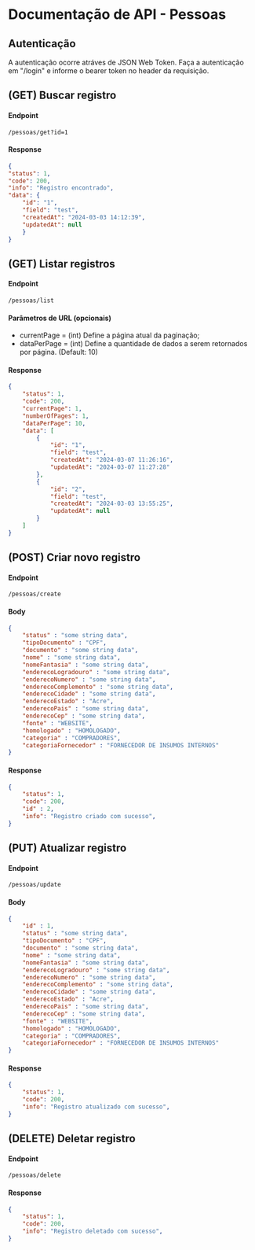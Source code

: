 # Documentação de API - Pessoas

## Autenticação

A autenticação ocorre atráves de JSON Web Token. Faça a autenticação em "/login" e informe o bearer token no header da requisição.

## (GET) Buscar registro

#### Endpoint

```shell
/pessoas/get?id=1
```

#### Response

```json
{
"status": 1,
"code": 200,
"info": "Registro encontrado",
"data": {
    "id": "1",
    "field": "test",
    "createdAt": "2024-03-03 14:12:39",
    "updatedAt": null
    }
}
```

## (GET) Listar registros

#### Endpoint

```shell
/pessoas/list
```

#### Parâmetros de URL (opcionais)
- currentPage = (int) Define a página atual da paginação;
- dataPerPage = (int) Define a quantidade de dados a serem retornados por página. (Default: 10)

#### Response

```json
{
	"status": 1,
	"code": 200,
	"currentPage": 1,
	"numberOfPages": 1,
	"dataPerPage": 10,
	"data": [
		{
			"id": "1",
			"field": "test",
			"createdAt": "2024-03-07 11:26:16",
			"updatedAt": "2024-03-07 11:27:28"
		},
		{
			"id": "2",
			"field": "test",
			"createdAt": "2024-03-03 13:55:25",
			"updatedAt": null
		}
	]
}
```

## (POST) Criar novo registro

#### Endpoint

```shell
/pessoas/create
```
#### Body

```json
{
    "status" : "some string data",
    "tipoDocumento" : "CPF",
    "documento" : "some string data",
    "nome" : "some string data",
    "nomeFantasia" : "some string data",
    "enderecoLogradouro" : "some string data",
    "enderecoNumero" : "some string data",
    "enderecoComplemento" : "some string data",
    "enderecoCidade" : "some string data",
    "enderecoEstado" : "Acre",
    "enderecoPais" : "some string data",
    "enderecoCep" : "some string data",
    "fonte" : "WEBSITE",
    "homologado" : "HOMOLOGADO",
    "categoria" : "COMPRADORES",
    "categoriaFornecedor" : "FORNECEDOR DE INSUMOS INTERNOS"
}
```

#### Response

```json
{
    "status": 1,
    "code": 200,
    "id" : 2,
    "info": "Registro criado com sucesso",
}
```

## (PUT) Atualizar registro

#### Endpoint

```shell
/pessoas/update
```
#### Body

```json
{
    "id" : 1,
    "status" : "some string data",
    "tipoDocumento" : "CPF",
    "documento" : "some string data",
    "nome" : "some string data",
    "nomeFantasia" : "some string data",
    "enderecoLogradouro" : "some string data",
    "enderecoNumero" : "some string data",
    "enderecoComplemento" : "some string data",
    "enderecoCidade" : "some string data",
    "enderecoEstado" : "Acre",
    "enderecoPais" : "some string data",
    "enderecoCep" : "some string data",
    "fonte" : "WEBSITE",
    "homologado" : "HOMOLOGADO",
    "categoria" : "COMPRADORES",
    "categoriaFornecedor" : "FORNECEDOR DE INSUMOS INTERNOS"
}
```

#### Response

```json
{
    "status": 1,
    "code": 200,
    "info": "Registro atualizado com sucesso",
}
```

## (DELETE) Deletar registro

#### Endpoint

```shell
/pessoas/delete
```

#### Response

```json
{
    "status": 1,
    "code": 200,
    "info": "Registro deletado com sucesso",
}
```

